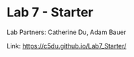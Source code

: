 # Lab 7 - Starter

Lab Partners: Catherine Du, Adam Bauer

Link: https://c5du.github.io/Lab7_Starter/
